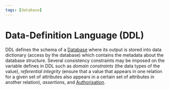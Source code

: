 ```yaml
---
tags: [database]
---
```


# Data-Definition Language (DDL)

DDL defines the schema of a [Database](202302101139.md) where its output is
stored into data dictionary (access by the database) which contains the metadata
about the database structure. Several consistency constraints may be imposed on
the variable defines in DDL such as *domain constraints* (the data types of the
value), *referential integrity* (ensure that a value that appears in one
relation for a given set of attributes also appears in a certain set of
attributes in another relation), *assertions*, and
[Authorisation](202210221159.md).
